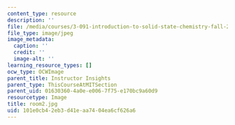 ```yaml
---
content_type: resource
description: ''
file: /media/courses/3-091-introduction-to-solid-state-chemistry-fall-2018/101e0cb42eb3d41eaa7404ea6cf626a6_room2.jpg
file_type: image/jpeg
image_metadata:
  caption: ''
  credit: ''
  image-alt: ''
learning_resource_types: []
ocw_type: OCWImage
parent_title: Instructor Insights
parent_type: ThisCourseAtMITSection
parent_uid: 01630360-4a0e-e006-7f75-e170bc9a60d9
resourcetype: Image
title: room2.jpg
uid: 101e0cb4-2eb3-d41e-aa74-04ea6cf626a6
---
```

